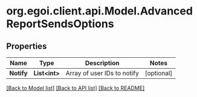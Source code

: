 
# org.egoi.client.api.Model.AdvancedReportSendsOptions

## Properties

Name | Type | Description | Notes
------------ | ------------- | ------------- | -------------
**Notify** | **List&lt;int&gt;** | Array of user IDs to notify | [optional] 

[[Back to Model list]](../README.md#documentation-for-models)
[[Back to API list]](../README.md#documentation-for-api-endpoints)
[[Back to README]](../README.md)

